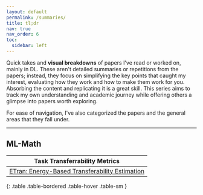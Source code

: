 ```yaml
---
layout: default
permalink: /summaries/
title: tl;dr
nav: true
nav_order: 6
toc:
  sidebar: left
---
```


Quick takes and **visual breakdowns** of papers I've read or worked on, mainly in DL. These aren't detailed summaries or repetitions from the papers; instead, they focus on simplifying the key points that caught my interest, evaluating how they work and how to make them work for you. Absorbing the content and replicating it is a great skill. This series aims to track my own understanding and academic journey while offering others a glimpse into papers worth exploring.

For ease of navigation, I've also categorized the papers and the general areas that they fall under.

---

## ML-Math                                         

| Task Transferrability Metrics                                                 |
| ----------------------------------------------------------------------------- |
| [ETran: Energy-Based Transferability Estimation](https://akshathraghav.github.io/blog/2024/etran/)                           |
{: .table .table-bordered .table-hover .table-sm }

